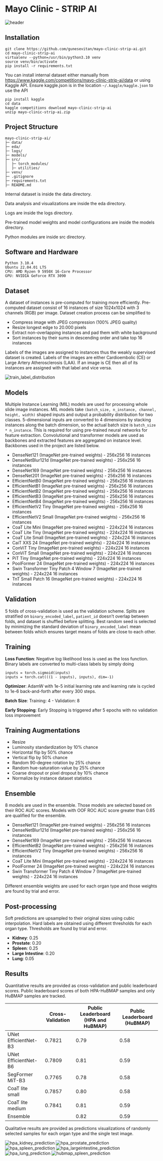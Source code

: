 # Mayo Clinic - STRIP AI

![header](static/header.png "header")

## Installation

```
git clone https://github.com/gunesevitan/mayo-clinic-strip-ai.git
cd mayo-clinic-strip-ai
virtualenv --python=/usr/bin/python3.10 venv
source venv/bin/activate
pip install -r requirements.txt
```

You can install internal dataset either manually from https://www.kaggle.com/competitions/mayo-clinic-strip-ai/data or using Kaggle API.
Ensure kaggle.json is in the location `~/.kaggle/kaggle.json` to use the API

```
pip install kaggle
cd data
kaggle competitions download mayo-clinic-strip-ai
unzip mayo-clinic-strip-ai.zip
```

## Project Structure

```
mayo-clinic-strip-ai/
├─ data/
├─ eda/
├─ logs/
├─ models/
├─ src/
│  ├─ torch_modules/
│  ├─ utilities/
├─ venv/
├─ .gitignore
├─ requirements.txt
├─ README.md
```

Internal dataset is inside the data directory.

Data analysis and visualizations are inside the eda directory.

Logs are inside the logs directory.

Pre-trained model weights and model configurations are inside the models directory.

Python modules are inside src directory.

## Software and Hardware

```
Python 3.10.4
Ubuntu 22.04.01 LTS
CPU: AMD Ryzen 9 5950X 16-Core Processor
GPU: NVIDIA GeForce RTX 3090
```

## Dataset

A dataset of instances is pre-computed for training more efficiently.
Pre-computed dataset consist of 16 instances of size 1024x1024 with 3 channels (RGB) per image.
Dataset creation process can be simplified to
* Compress image with JPEG compression (100% JPEG quality)
* Resize longest edge to 20.000 pixels
* Extract non-overlapping instances and pad them with white background
* Sort instances by their sums in descending order and take top 16 instances

Labels of the images are assigned to instances thus the weakly supervised dataset is created.
Labels of the images are either Cardioembolic (CE) or Large Artery Atherosclerosis (LAA).
If an image is CE then all of its instances are assigned with that label and vice versa.

![train_label_distribution](eda/train_label_distribution.png "train_label_distribution")

## Models

Multiple Instance Learning (MIL) models are used for processing whole slide image instances.
MIL models take `(batch_size, n_instance, channel, height, width)` shaped inputs and output a probability distribution for two classes.
5-dimensional inputs are converted to 4 dimensions by stacking instances along the batch dimension, so the actual batch size is `batch_size * n_instance`.
This is required for using pre-trained neural networks for feature extraction.
Convolutional and transformer models are used as backbones and extracted features are aggregated on instance level.
Backbones used in the project are listed below.

* DenseNet121 (ImageNet pre-trained weights) - 256x256 16 instances
* DenseNetBlur121d (ImageNet pre-trained weights) - 256x256 16 instances
* DenseNet169 (ImageNet pre-trained weights) - 256x256 16 instances
* DenseNet201 (ImageNet pre-trained weights) - 256x256 16 instances
* EfficientNetB0 (ImageNet pre-trained weights) - 256x256 16 instances
* EfficientNetB1 (ImageNet pre-trained weights) - 256x256 16 instances
* EfficientNetB2 (ImageNet pre-trained weights) - 256x256 16 instances
* EfficientNetB3 (ImageNet pre-trained weights) - 256x256 16 instances
* EfficientNetB4 (ImageNet pre-trained weights) - 256x256 16 instances
* EfficientNetV2 Tiny (ImageNet pre-trained weights) - 256x256 16 instances
* EfficientNetV2 Small (ImageNet pre-trained weights) - 256x256 16 instances
* CoaT Lite Mini (ImageNet pre-trained weights) - 224x224 16 instances
* CoaT Lite Tiny (ImageNet pre-trained weights) - 224x224 16 instances
* CoaT Lite Small (ImageNet pre-trained weights) - 224x224 16 instances
* CaiT XXS 24 (ImageNet pre-trained weights) - 224x224 16 instances
* ConViT Tiny (ImageNet pre-trained weights) - 224x224 16 instances
* ConViT Small (ImageNet pre-trained weights) - 224x224 16 instances
* PiT Tiny (ImageNet pre-trained weights) - 224x224 16 instances
* PoolFormer 24 (ImageNet pre-trained weights) - 224x224 16 instances
* Swin Transformer Tiny Patch 4 Window 7 (ImageNet pre-trained weights) - 224x224 16 instances
* TnT Small Patch 16 (ImageNet pre-trained weights) - 224x224 16 instances

## Validation

5 folds of cross-validation is used as the validation scheme.
Splits are stratified on `binary_encoded_label`, `patient_id` doesn't overlap between folds, and dataset is shuffled before splitting.
Best random seed is selected by minimizing the standard deviation of `binary_encoded_label` mean between folds which ensures target means of folds are close to each other.

## Training
 
**Loss Function**: Negative log likelihood loss is used as the loss function. Binary labels are converted to multi-class labels by simply doing 

```
inputs = torch.sigmoid(inputs)
inputs = torch.cat(((1 - inputs), inputs), dim=-1)
```

**Optimizer**: AdamW with 1e-5 initial learning rate and learning rate is cycled to 1e-6 back-and-forth after every 300 steps.

**Batch Size**: Training: 4 - Validation: 8

**Early Stopping**: Early Stopping is triggered after 5 epochs with no validation loss improvement

## Training Augmentations

* Resize
* Luminosity standardization by 10% chance
* Horizontal flip by 50% chance
* Vertical flip by 50% chance
* Random 90-degree rotation by 25% chance
* Random hue-saturation-value by 25% chance
* Coarse dropout or pixel dropout by 10% chance
* Normalize by instance dataset statistics

## Ensemble

8 models are used in the ensemble. Those models are selected based on their ROC AUC scores.
Models with OOF ROC AUC score greater than 0.65 are qualified for the ensemble.

* DenseNet121 (ImageNet pre-trained weights) - 256x256 16 instances
* DenseNetBlur121d (ImageNet pre-trained weights) - 256x256 16 instances
* DenseNet169 (ImageNet pre-trained weights) - 256x256 16 instances
* EfficientNetB2 (ImageNet pre-trained weights) - 256x256 16 instances
* EfficientNetV2 Tiny (ImageNet pre-trained weights) - 256x256 16 instances
* CoaT Lite Mini (ImageNet pre-trained weights) - 224x224 16 instances
* PoolFormer 24 (ImageNet pre-trained weights) - 224x224 16 instances
* Swin Transformer Tiny Patch 4 Window 7 (ImageNet pre-trained weights) - 224x224 16 instances

Different ensemble weights are used for each organ type and those weights are found by trial and error.


## Post-processing

Soft predictions are upsampled to their original sizes using cubic interpolation.
Hard labels are obtained using different thresholds for each organ type.
Thresholds are found by trial and error.

* **Kidney**: 0.25
* **Prostate**: 0.20
* **Spleen**: 0.25
* **Large Intestine**: 0.20
* **Lung**: 0.05


## Results

Quantitative results are provided as cross-validation and public leaderboard scores.
Public leaderboard scores of both HPA-HuBMAP samples and only HuBMAP samples are tracked.

|                      | Cross-Validation | Public Leaderboard (HPA and HuBMAP) | Public Leaderboard (HuBMAP) |
|----------------------|------------------|-------------------------------------|-----------------------------|
| UNet EfficientNet-B3 | 0.7821           | 0.79                                | 0.58                        |
| UNet EfficientNet-B6 | 0.7809           | 0.81                                | 0.59                        |
| SegFormer MiT-B3     | 0.7765           | 0.78                                | 0.58                        |
| CoaT lite small      | 0.7857           | 0.80                                | 0.58                        |
| CoaT lite medium     | 0.7841           | 0.81                                | 0.59                        |
| Ensemble             |                  | 0.82                                | 0.59                        |

Qualitative results are provided as predictions visualizations of randomly selected samples for each organ type and the single test image.

![hpa_kidney_prediction](static/hpa_kidney_predictions.png "hpa_kidney_prediction")
![hpa_prostate_prediction](static/hpa_prostate_predictions.png "hpa_prostate_prediction")
![hpa_spleen_prediction](static/hpa_spleen_predictions.png "hpa_spleen_prediction")
![hpa_largeintestine_prediction](static/hpa_largeintestine_predictions.png "hpa_largeintestine_prediction")
![hpa_lung_prediction](static/hpa_lung_predictions.png "hpa_lung_prediction")
![hubmap_spleen_prediction](static/hubmap_spleen_predictions.png "hubmap_spleen_prediction")